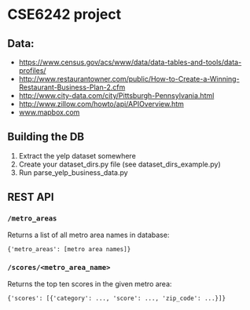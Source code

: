 # CSE6242 project
## Data:
* https://www.census.gov/acs/www/data/data-tables-and-tools/data-profiles/
* http://www.restaurantowner.com/public/How-to-Create-a-Winning-Restaurant-Business-Plan-2.cfm
* http://www.city-data.com/city/Pittsburgh-Pennsylvania.html
* http://www.zillow.com/howto/api/APIOverview.htm
* www.mapbox.com

## Building the DB
1. Extract the yelp dataset somewhere
2. Create your dataset_dirs.py file (see dataset_dirs_example.py)
3. Run parse_yelp_business_data.py

## REST API
### `/metro_areas`

Returns a list of all metro area names in database:

 `{'metro_areas': [metro area names]}`
  
### `/scores/<metro_area_name>`

Returns the top ten scores in the given metro area:

`{'scores': [{'category': ..., 'score': ..., 'zip_code': ...}]}`
